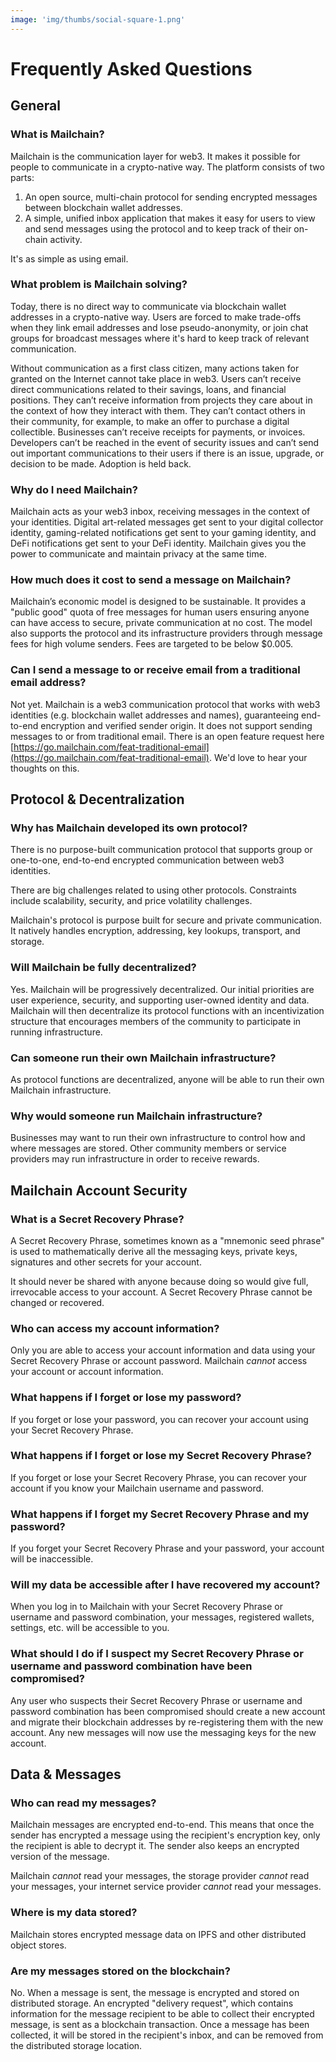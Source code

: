 ```yaml
---
image: 'img/thumbs/social-square-1.png'
---
```


# Frequently Asked Questions

## General

### What is Mailchain?

Mailchain is the communication layer for web3. It makes it possible for people to communicate in a crypto-native way. The platform consists of two parts:

1. An open source, multi-chain protocol for sending encrypted messages between blockchain wallet addresses.
2. A simple, unified inbox application that makes it easy for users to view and send messages using the protocol and to keep track of their on-chain activity.

It's as simple as using email.

### What problem is Mailchain solving?

Today, there is no direct way to communicate via blockchain wallet addresses in a crypto-native way. Users are forced to make trade-offs when they link email addresses and lose pseudo-anonymity, or join chat groups for broadcast messages where it's hard to keep track of relevant communication.

Without communication as a first class citizen, many actions taken for granted on the Internet cannot take place in web3. Users can’t receive direct communications related to their savings, loans, and financial positions. They can’t receive information from projects they care about in the context of how they interact with them. They can’t contact others in their community, for example, to make an offer to purchase a digital collectible. Businesses can’t receive receipts for payments, or invoices. Developers can’t be reached in the event of security issues and can’t send out important communications to their users if there is an issue, upgrade, or decision to be made. Adoption is held back.

### Why do I need Mailchain?

Mailchain acts as your web3 inbox, receiving messages in the context of your identities. Digital art-related messages get sent to your digital collector identity, gaming-related notifications get sent to your gaming identity, and DeFi notifications get sent to your DeFi identity. Mailchain gives you the power to communicate and maintain privacy at the same time.

### How much does it cost to send a message on Mailchain?

Mailchain’s economic model is designed to be sustainable. It provides a "public good" quota of free messages for human users ensuring anyone can have access to secure, private communication at no cost. The model also supports the protocol and its infrastructure providers through message fees for high volume senders. Fees are targeted to be below $0.005.

### Can I send a message to or receive email from a traditional email address?

Not yet. Mailchain is a web3 communication protocol that works with web3 identities (e.g. blockchain wallet addresses and names), guaranteeing end-to-end encryption and verified sender origin. It does not support sending messages to or from traditional email. There is an open feature request here [https://go.mailchain.com/feat-traditional-email](https://go.mailchain.com/feat-traditional-email). We'd love to hear your thoughts on this.

## Protocol & Decentralization

### Why has Mailchain developed its own protocol?

There is no purpose-built communication protocol that supports group or one-to-one, end-to-end encrypted communication between web3 identities.

There are big challenges related to using other protocols. Constraints include scalability, security, and price volatility challenges.

Mailchain's protocol is purpose built for secure and private communication. It natively handles encryption, addressing, key lookups, transport, and storage.

### Will Mailchain be fully decentralized?

Yes. Mailchain will be progressively decentralized. Our initial priorities are user experience, security, and supporting user-owned identity and data. Mailchain will then decentralize its protocol functions with an incentivization structure that encourages members of the community to participate in running infrastructure.

### Can someone run their own Mailchain infrastructure?

As protocol functions are decentralized, anyone will be able to run their own Mailchain infrastructure.

### Why would someone run Mailchain infrastructure?

Businesses may want to run their own infrastructure to control how and where messages are stored. Other community members or service providers may run infrastructure in order to receive rewards.

## Mailchain Account Security

### What is a Secret Recovery Phrase?

A Secret Recovery Phrase, sometimes known as a "mnemonic seed phrase" is used to mathematically derive all the messaging keys, private keys, signatures and other secrets for your account.

It should never be shared with anyone because doing so would give full, irrevocable access to your account. A Secret Recovery Phrase cannot be changed or recovered.

### Who can access my account information?

Only you are able to access your account information and data using your Secret Recovery Phrase or account password. Mailchain _cannot_ access your account or account information.

### What happens if I forget or lose my password?

If you forget or lose your password, you can recover your account using your Secret Recovery Phrase.

### What happens if I forget or lose my Secret Recovery Phrase?

If you forget or lose your Secret Recovery Phrase, you can recover your account if you know your Mailchain username and password.

### What happens if I forget my Secret Recovery Phrase and my password?

If you forget your Secret Recovery Phrase and your password, your account will be inaccessible.

### Will my data be accessible after I have recovered my account?

When you log in to Mailchain with your Secret Recovery Phrase or username and password combination, your messages, registered wallets, settings, etc. will be accessible to you.

### What should I do if I suspect my Secret Recovery Phrase or username and password combination have been compromised?

Any user who suspects their Secret Recovery Phrase or username and password combination has been compromised should create a new account and migrate their blockchain addresses by re-registering them with the new account. Any new messages will now use the messaging keys for the new account.

<!-- Account recoverability options? -->

## Data & Messages

### Who can read my messages?

Mailchain messages are encrypted end-to-end. This means that once the sender has encrypted a message using the recipient's encryption key, only the recipient is able to decrypt it. The sender also keeps an encrypted version of the message.

Mailchain _cannot_ read your messages, the storage provider _cannot_ read your messages, your internet service provider _cannot_ read your messages.

### Where is my data stored?

Mailchain stores encrypted message data on IPFS and other distributed object stores.

### Are my messages stored on the blockchain?

No. When a message is sent, the message is encrypted and stored on distributed storage. An encrypted "delivery request", which contains information for the message recipient to be able to collect their encrypted message, is sent as a blockchain transaction. Once a message has been collected, it will be stored in the recipient's inbox, and can be removed from the distributed storage location.

<!-- ### Is my data backed up? -->
